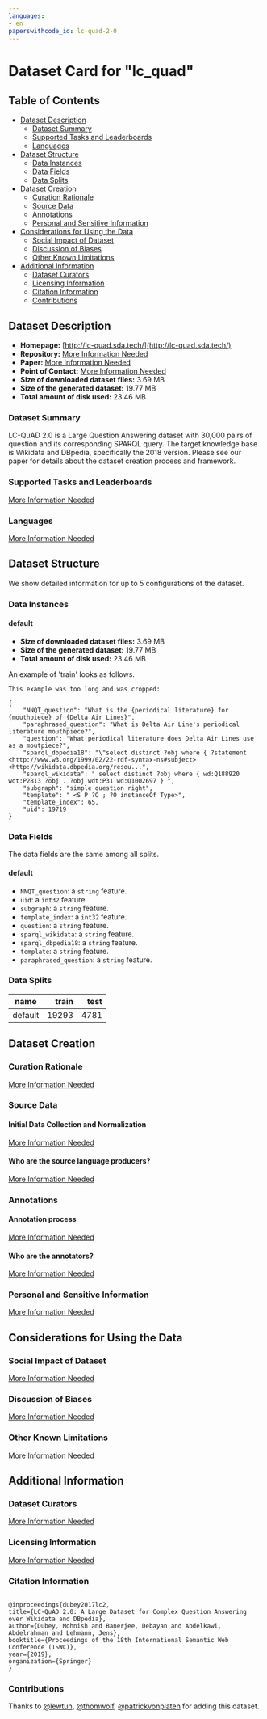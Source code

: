 ```yaml
---
languages:
- en
paperswithcode_id: lc-quad-2-0
---
```


# Dataset Card for "lc_quad"

## Table of Contents
- [Dataset Description](#dataset-description)
  - [Dataset Summary](#dataset-summary)
  - [Supported Tasks and Leaderboards](#supported-tasks-and-leaderboards)
  - [Languages](#languages)
- [Dataset Structure](#dataset-structure)
  - [Data Instances](#data-instances)
  - [Data Fields](#data-fields)
  - [Data Splits](#data-splits)
- [Dataset Creation](#dataset-creation)
  - [Curation Rationale](#curation-rationale)
  - [Source Data](#source-data)
  - [Annotations](#annotations)
  - [Personal and Sensitive Information](#personal-and-sensitive-information)
- [Considerations for Using the Data](#considerations-for-using-the-data)
  - [Social Impact of Dataset](#social-impact-of-dataset)
  - [Discussion of Biases](#discussion-of-biases)
  - [Other Known Limitations](#other-known-limitations)
- [Additional Information](#additional-information)
  - [Dataset Curators](#dataset-curators)
  - [Licensing Information](#licensing-information)
  - [Citation Information](#citation-information)
  - [Contributions](#contributions)

## Dataset Description

- **Homepage:** [http://lc-quad.sda.tech/](http://lc-quad.sda.tech/)
- **Repository:** [More Information Needed](https://github.com/huggingface/datasets/blob/master/CONTRIBUTING.md#how-to-contribute-to-the-dataset-cards)
- **Paper:** [More Information Needed](https://github.com/huggingface/datasets/blob/master/CONTRIBUTING.md#how-to-contribute-to-the-dataset-cards)
- **Point of Contact:** [More Information Needed](https://github.com/huggingface/datasets/blob/master/CONTRIBUTING.md#how-to-contribute-to-the-dataset-cards)
- **Size of downloaded dataset files:** 3.69 MB
- **Size of the generated dataset:** 19.77 MB
- **Total amount of disk used:** 23.46 MB

### Dataset Summary

LC-QuAD 2.0 is a Large Question Answering dataset with 30,000 pairs of question and its corresponding SPARQL query. The target knowledge base is Wikidata and DBpedia, specifically the 2018 version. Please see our paper for details about the dataset creation process and framework.

### Supported Tasks and Leaderboards

[More Information Needed](https://github.com/huggingface/datasets/blob/master/CONTRIBUTING.md#how-to-contribute-to-the-dataset-cards)

### Languages

[More Information Needed](https://github.com/huggingface/datasets/blob/master/CONTRIBUTING.md#how-to-contribute-to-the-dataset-cards)

## Dataset Structure

We show detailed information for up to 5 configurations of the dataset.

### Data Instances

#### default

- **Size of downloaded dataset files:** 3.69 MB
- **Size of the generated dataset:** 19.77 MB
- **Total amount of disk used:** 23.46 MB

An example of 'train' looks as follows.
```
This example was too long and was cropped:

{
    "NNQT_question": "What is the {periodical literature} for {mouthpiece} of {Delta Air Lines}",
    "paraphrased_question": "What is Delta Air Line's periodical literature mouthpiece?",
    "question": "What periodical literature does Delta Air Lines use as a moutpiece?",
    "sparql_dbpedia18": "\"select distinct ?obj where { ?statement <http://www.w3.org/1999/02/22-rdf-syntax-ns#subject> <http://wikidata.dbpedia.org/resou...",
    "sparql_wikidata": " select distinct ?obj where { wd:Q188920 wdt:P2813 ?obj . ?obj wdt:P31 wd:Q1002697 } ",
    "subgraph": "simple question right",
    "template": " <S P ?O ; ?O instanceOf Type>",
    "template_index": 65,
    "uid": 19719
}
```

### Data Fields

The data fields are the same among all splits.

#### default
- `NNQT_question`: a `string` feature.
- `uid`: a `int32` feature.
- `subgraph`: a `string` feature.
- `template_index`: a `int32` feature.
- `question`: a `string` feature.
- `sparql_wikidata`: a `string` feature.
- `sparql_dbpedia18`: a `string` feature.
- `template`: a `string` feature.
- `paraphrased_question`: a `string` feature.

### Data Splits

| name  |train|test|
|-------|----:|---:|
|default|19293|4781|

## Dataset Creation

### Curation Rationale

[More Information Needed](https://github.com/huggingface/datasets/blob/master/CONTRIBUTING.md#how-to-contribute-to-the-dataset-cards)

### Source Data

#### Initial Data Collection and Normalization

[More Information Needed](https://github.com/huggingface/datasets/blob/master/CONTRIBUTING.md#how-to-contribute-to-the-dataset-cards)

#### Who are the source language producers?

[More Information Needed](https://github.com/huggingface/datasets/blob/master/CONTRIBUTING.md#how-to-contribute-to-the-dataset-cards)

### Annotations

#### Annotation process

[More Information Needed](https://github.com/huggingface/datasets/blob/master/CONTRIBUTING.md#how-to-contribute-to-the-dataset-cards)

#### Who are the annotators?

[More Information Needed](https://github.com/huggingface/datasets/blob/master/CONTRIBUTING.md#how-to-contribute-to-the-dataset-cards)

### Personal and Sensitive Information

[More Information Needed](https://github.com/huggingface/datasets/blob/master/CONTRIBUTING.md#how-to-contribute-to-the-dataset-cards)

## Considerations for Using the Data

### Social Impact of Dataset

[More Information Needed](https://github.com/huggingface/datasets/blob/master/CONTRIBUTING.md#how-to-contribute-to-the-dataset-cards)

### Discussion of Biases

[More Information Needed](https://github.com/huggingface/datasets/blob/master/CONTRIBUTING.md#how-to-contribute-to-the-dataset-cards)

### Other Known Limitations

[More Information Needed](https://github.com/huggingface/datasets/blob/master/CONTRIBUTING.md#how-to-contribute-to-the-dataset-cards)

## Additional Information

### Dataset Curators

[More Information Needed](https://github.com/huggingface/datasets/blob/master/CONTRIBUTING.md#how-to-contribute-to-the-dataset-cards)

### Licensing Information

[More Information Needed](https://github.com/huggingface/datasets/blob/master/CONTRIBUTING.md#how-to-contribute-to-the-dataset-cards)

### Citation Information

```

@inproceedings{dubey2017lc2,
title={LC-QuAD 2.0: A Large Dataset for Complex Question Answering over Wikidata and DBpedia},
author={Dubey, Mohnish and Banerjee, Debayan and Abdelkawi, Abdelrahman and Lehmann, Jens},
booktitle={Proceedings of the 18th International Semantic Web Conference (ISWC)},
year={2019},
organization={Springer}
}

```


### Contributions

Thanks to [@lewtun](https://github.com/lewtun), [@thomwolf](https://github.com/thomwolf), [@patrickvonplaten](https://github.com/patrickvonplaten) for adding this dataset.